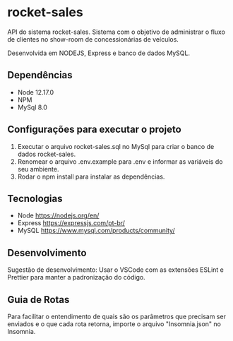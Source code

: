# rocket-sales

API do sistema rocket-sales. Sistema com o objetivo de administrar o fluxo de clientes no show-room de concessionárias de veículos.

Desenvolvida em NODEJS, Express e banco de dados MySQL.

## Dependências

- Node 12.17.0
- NPM
- MySql 8.0

## Configurações para executar o projeto

1. Executar o arquivo rocket-sales.sql no MySql para criar o banco de dados rocket-sales.
2. Renomear o arquivo .env.example para .env e informar as variáveis do seu ambiente.
3. Rodar o npm install para instalar as dependências.

## Tecnologias

- Node https://nodejs.org/en/
- Express https://expressjs.com/pt-br/
- MySQL https://www.mysql.com/products/community/

## Desenvolvimento

Sugestão de desenvolvimento: Usar o VSCode com as extensões ESLint e Prettier para manter a padronização do código.

## Guia de Rotas

Para facilitar o entendimento de quais são os parâmetros que precisam ser enviados e o que cada rota retorna, importe o arquivo "Insomnia.json" no Insomnia.
